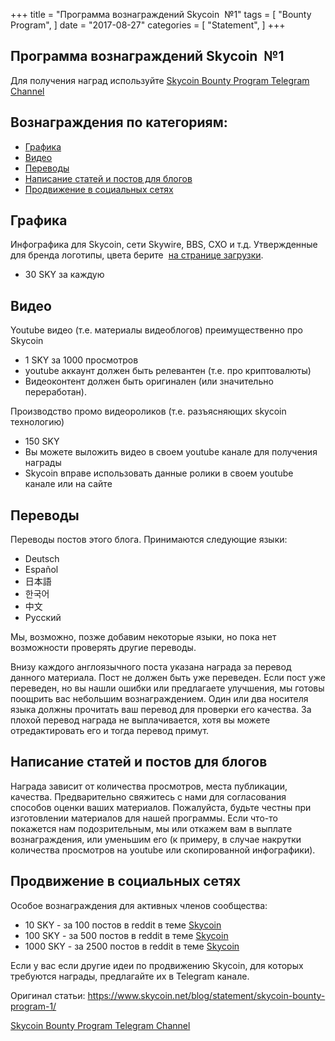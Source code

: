 +++
title = "Программа вознаграждений Skycoin  №1"
tags = [
    "Bounty Program",
]
date = "2017-08-27"
categories = [
    "Statement",
]
+++

## Программа вознаграждений Skycoin  №1

Для получения наград используйте [Skycoin Bounty Program Telegram Channel](https://t.me/skycoinbounty)

## Вознаграждения по категориям:

- [Графика](#графика)
- [Видео](#видео)
- [Переводы](#переводы)
- [Написание статей и постов для блогов](#написание-статей-и-постов-для-блогов)
- [Продвижение в социальных сетях](#продвижение-в-социальных-сетях)

## Графика

Инфографика для Skycoin, сети Skywire, BBS, CXO и т.д.
Утвержденные для бренда логотипы, цвета берите  <a href="https://www.skycoin.net/downloads/">на странице загрузки</a>.

* 30 SKY за каждую

## Видео

Youtube видео (т.е. материалы видеоблогов) преимущественно про Skycoin

* 1 SKY за 1000 просмотров
* youtube аккаунт должен быть релевантен (т.е. про криптовалюты)
* Видеоконтент должен быть оригинален (или значительно переработан).

Производство промо видеороликов (т.е. разъясняющих skycoin технологию)

* 150 SKY
* Вы можете выложить видео в своем youtube канале для получения награды
* Skycoin вправе использовать данные ролики в своем youtube канале или на сайте

## Переводы

Переводы постов этого блога.
Принимаются следующие языки:

* Deutsch
* Español
* 日本語
* 한국어
* 中文
* Рyсский

Мы, возможно, позже добавим некоторые языки, но пока нет возможности проверять другие переводы.

Внизу каждого англоязычного поста указана награда за перевод данного материала.
Пост не должен быть уже переведен.
Если пост уже переведен, но вы нашли ошибки или предлагаете улучшения, мы готовы поощрить вас небольшим вознаграждением.
Один или два носителя языка должны прочитать ваш перевод для проверки его качества. За плохой перевод награда не выплачивается, хотя вы можете отредактировать его и тогда перевод примут.

## Написание статей и постов для блогов

Награда зависит от количества просмотров, места публикации, качества.
Предварительно свяжитесь с нами для согласования способов оценки ваших материалов.
Пожалуйста, будьте честны при изготовлении материалов для нашей программы. Если что-то покажется нам подозрительным, мы или откажем вам в выплате вознаграждения, или уменьшим его (к примеру, в случае накрутки количества просмотров на youtube или скопированной инфографики).

## Продвижение в социальных сетях

Особое вознаграждения для активных членов сообщества:

* 10 SKY - за 100 постов в reddit в теме <a href="https://www.reddit.com/r/SkycoinProject/">Skycoin</a>
* 100 SKY - за 500 постов в reddit в теме <a href="https://www.reddit.com/r/SkycoinProject/">Skycoin</a>
* 1000 SKY - за 2500 постов в reddit в теме <a href="https://www.reddit.com/r/SkycoinProject/">Skycoin</a>

Если у вас если другие идеи по продвижению Skycoin, для которых требуются награды, предлагайте их в Telegram канале.

Оригинал статьи: https://www.skycoin.net/blog/statement/skycoin-bounty-program-1/

[Skycoin Bounty Program Telegram Channel](https://t.me/skycoinbounty)
